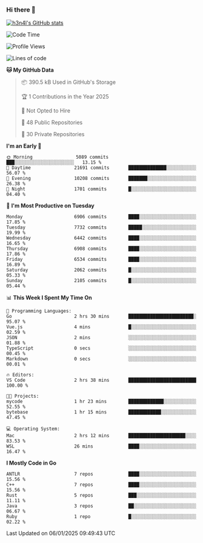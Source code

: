 ### Hi there 👋

[![h3n4l's GitHub stats](https://github-readme-stats.vercel.app/api?username=h3n4l&count_private=true&show_icons=true&theme=radical)](https://github.com/h3n4l/github-readme-stats)

<!--START_SECTION:waka-->
![Code Time](http://img.shields.io/badge/Code%20Time-2%2C038%20hrs%2031%20mins-blue)

![Profile Views](http://img.shields.io/badge/Profile%20Views-0-blue)

![Lines of code](https://img.shields.io/badge/From%20Hello%20World%20I%27ve%20Written-15.3%20million%20lines%20of%20code-blue)

**🐱 My GitHub Data** 

> 📦 390.5 kB Used in GitHub's Storage 
 > 
> 🏆 1 Contributions in the Year 2025
 > 
> 🚫 Not Opted to Hire
 > 
> 📜 48 Public Repositories 
 > 
> 🔑 30 Private Repositories 
 > 
**I'm an Early 🐤** 

```text
🌞 Morning                5089 commits        ███░░░░░░░░░░░░░░░░░░░░░░   13.15 % 
🌆 Daytime                21691 commits       ██████████████░░░░░░░░░░░   56.07 % 
🌃 Evening                10208 commits       ███████░░░░░░░░░░░░░░░░░░   26.38 % 
🌙 Night                  1701 commits        █░░░░░░░░░░░░░░░░░░░░░░░░   04.40 % 
```
📅 **I'm Most Productive on Tuesday** 

```text
Monday                   6906 commits        ████░░░░░░░░░░░░░░░░░░░░░   17.85 % 
Tuesday                  7732 commits        █████░░░░░░░░░░░░░░░░░░░░   19.99 % 
Wednesday                6442 commits        ████░░░░░░░░░░░░░░░░░░░░░   16.65 % 
Thursday                 6908 commits        ████░░░░░░░░░░░░░░░░░░░░░   17.86 % 
Friday                   6534 commits        ████░░░░░░░░░░░░░░░░░░░░░   16.89 % 
Saturday                 2062 commits        █░░░░░░░░░░░░░░░░░░░░░░░░   05.33 % 
Sunday                   2105 commits        █░░░░░░░░░░░░░░░░░░░░░░░░   05.44 % 
```


📊 **This Week I Spent My Time On** 

```text
💬 Programming Languages: 
Go                       2 hrs 30 mins       ████████████████████████░   95.07 % 
Vue.js                   4 mins              █░░░░░░░░░░░░░░░░░░░░░░░░   02.59 % 
JSON                     2 mins              ░░░░░░░░░░░░░░░░░░░░░░░░░   01.88 % 
TypeScript               0 secs              ░░░░░░░░░░░░░░░░░░░░░░░░░   00.45 % 
Markdown                 0 secs              ░░░░░░░░░░░░░░░░░░░░░░░░░   00.01 % 

🔥 Editors: 
VS Code                  2 hrs 38 mins       █████████████████████████   100.00 % 

🐱‍💻 Projects: 
mycode                   1 hr 23 mins        █████████████░░░░░░░░░░░░   52.55 % 
bytebase                 1 hr 15 mins        ████████████░░░░░░░░░░░░░   47.45 % 

💻 Operating System: 
Mac                      2 hrs 12 mins       █████████████████████░░░░   83.53 % 
WSL                      26 mins             ████░░░░░░░░░░░░░░░░░░░░░   16.47 % 
```

**I Mostly Code in Go** 

```text
ANTLR                    7 repos             ████░░░░░░░░░░░░░░░░░░░░░   15.56 % 
C++                      7 repos             ████░░░░░░░░░░░░░░░░░░░░░   15.56 % 
Rust                     5 repos             ███░░░░░░░░░░░░░░░░░░░░░░   11.11 % 
Java                     3 repos             ██░░░░░░░░░░░░░░░░░░░░░░░   06.67 % 
Ruby                     1 repo              █░░░░░░░░░░░░░░░░░░░░░░░░   02.22 % 
```




 Last Updated on 06/01/2025 09:49:43 UTC
<!--END_SECTION:waka-->

